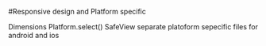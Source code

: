 #Responsive design and Platform specific

Dimensions
Platform.select()
SafeView
separate platoform sepecific files for android and ios
